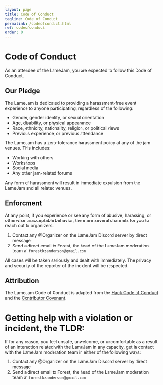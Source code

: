 ```yaml
---
layout: page
title: Code of Conduct
tagline: Code of Conduct
permalink: /codeofconduct.html
ref: codeofconduct
order: 0
---
```


# Code of Conduct

As an attendee of the LameJam, you are expected to follow this Code of Conduct.

## Our Pledge

The LameJam is dedicated to providing a harassment-free event experience to
anyone participating, regardless of the following:

- Gender, gender identity, or sexual orientation
- Age, disability, or physical appearance
- Race, ethnicity, nationality, religion, or political views
- Previous experience, or previous attendance

The LameJam has a zero-tolerance harassment policy at any of the jam venues.
This includes:

- Working with others
- Workshops
- Social media
- Any other jam-related forums

Any form of harassment will result in immediate expulsion from the LameJam and
all related venues.

## Enforcment

At any point, if you experience or see any form of abusive, harassing, or
otherwise unacceptable behavior, there are several channels for you to reach out
to organizers.

1. Contact any @Organizer on the LameJam Discord server by direct message
2. Send a direct email to Forest, the head of the LameJam moderation team at
   `forestkzanderson@gmail.com`

All cases will be taken seriously and dealt with immediately. The privacy and
security of the reporter of the incident will be respected.

## Attribution

The LameJam Code of Conduct is adapted from the [Hack Code of
Conduct](https://hackcodeofconduct.org/) and the [Contributor
Covenant](https://www.contributor-covenant.org/).

# Getting help with a violation or incident, the TLDR:

If for any reason, you feel unsafe, unwelcome, or uncomfortable as a result of
an interaction related with the LameJam in any capacity, get in contact with the
LameJam moderation team in either of the following ways:

1. Contact any @Organizer on the LameJam Discord server by direct message
2. Send a direct email to Forest, the head of the LameJam moderation team at
   `forestkzanderson@gmail.com`
